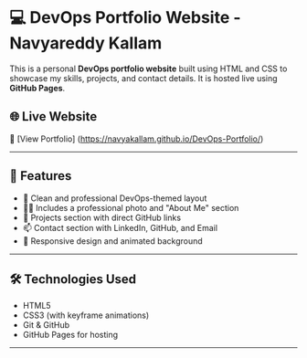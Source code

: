 # 💻 DevOps Portfolio Website - Navyareddy Kallam

This is a personal **DevOps portfolio website** built using HTML and CSS to showcase my skills, projects, and contact details. It is hosted live using **GitHub Pages**.

## 🌐 Live Website

🔗 [View Portfolio] (https://navyakallam.github.io/DevOps-Portfolio/)

---

## 📌 Features

- 🎯 Clean and professional DevOps-themed layout
- 👩‍💻 Includes a professional photo and "About Me" section
- 🚀 Projects section with direct GitHub links
- 📫 Contact section with LinkedIn, GitHub, and Email
- 🎨 Responsive design and animated background

---

## 🛠️ Technologies Used

- HTML5
- CSS3 (with keyframe animations)
- Git & GitHub
- GitHub Pages for hosting

---



